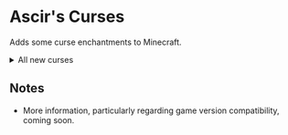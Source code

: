 # Ascir's Curses
Adds some curse enchantments to Minecraft.


<details>
<summary>All new curses</summary>

## Curse of Hallucinations
Supported items: **Helmets**.<br>
Maximum level: **1**.

Makes you hear things.

## Curse of Tripping
Supported items: **Boots**.<br>
Maximum level: **1**.

Makes you fall off edges when sneaking. I recommend you don't go end-busting with those.

## Curse of Vexing
Supported items: All **equippables**, including elytra, and all **weapons**, including axes and tridents.<br>
Maximum level: **3**.

When hitting something using a weapon enchanted with this curse, or when being hit while wearing equipment that has this curse on it, there's a small chance a vex might spawn. This chance increases with the level of the enchantment, and is applied separately for each piece of equipment, meaning it increases when more than one piece of equipment has the curse on it.

## Curse of Side Stitches
Supported items: **Helmets**.<br>
Maximum level: **1**.

You continuously take damage while sprinting. The damage is applied once for each armor piece with the curse.

</details>

## Notes
- More information, particularly regarding game version compatibility, coming soon.
